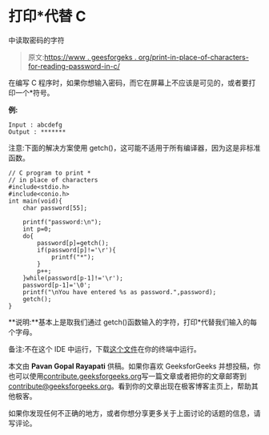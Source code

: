 # 打印*代替 C

中读取密码的字符

> 原文:[https://www . geesforgeks . org/print-in-place-of-characters-for-reading-password-in-c/](https://www.geeksforgeeks.org/print-in-place-of-characters-for-reading-passwords-in-c/)

在编写 C 程序时，如果你想输入密码，而它在屏幕上不应该是可见的，或者要打印一个*符号。

**例:**

```
Input : abcdefg
Output : *******

```

注意:下面的解决方案使用 getch()，这可能不适用于所有编译器，因为这是非标准函数。

```
// C program to print * 
// in place of characters
#include<stdio.h>
#include<conio.h>
int main(void){
    char password[55];

    printf("password:\n");
    int p=0;
    do{
        password[p]=getch();
        if(password[p]!='\r'){
            printf("*");
        }
        p++;
    }while(password[p-1]!='\r');
    password[p-1]='\0';
    printf("\nYou have entered %s as password.",password);
    getch();
}
```

**说明:**基本上是取我们通过 getch()函数输入的字符，打印*代替我们输入的每个字母。

备注:不在这个 IDE 中运行，下载[这个文件](https://media.geeksforgeeks.org/wp-content/uploads/conio.h)在你的终端中运行。

本文由 **Pavan Gopal Rayapati** 供稿。如果你喜欢 GeeksforGeeks 并想投稿，你也可以使用[contribute.geeksforgeeks.org](http://www.contribute.geeksforgeeks.org)写一篇文章或者把你的文章邮寄到 contribute@geeksforgeeks.org。看到你的文章出现在极客博客主页上，帮助其他极客。

如果你发现任何不正确的地方，或者你想分享更多关于上面讨论的话题的信息，请写评论。